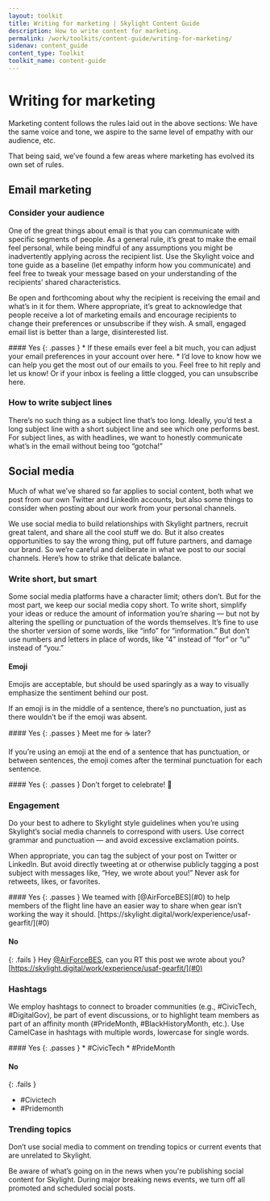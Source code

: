 ```yaml
---
layout: toolkit
title: Writing for marketing | Skylight Content Guide
description: How to write content for marketing.
permalink: /work/toolkits/content-guide/writing-for-marketing/
sidenav: content_guide
content_type: Toolkit
toolkit_name: content-guide
---
```


# Writing for marketing

Marketing content follows the rules laid out in the above sections: We have the same voice and tone, we aspire to the same level of empathy with our audience, etc.

That being said, we’ve found a few areas where marketing has evolved its own set of rules.

## Email marketing

### Consider your audience

One of the great things about email is that you can communicate with specific segments of people. As a general rule, it’s great to make the email feel personal, while being mindful of any assumptions you might be inadvertently applying across the recipient list. Use the Skylight voice and tone guide as a baseline (let empathy inform how you communicate) and feel free to tweak your message based on your understanding of the recipients’ shared characteristics.

Be open and forthcoming about why the recipient is receiving the email and what’s in it for them. Where appropriate, it’s great to acknowledge that people receive a lot of marketing emails and encourage recipients to change their preferences or unsubscribe if they wish. A small, engaged email list is better than a large, disinterested list.

<div class="example" markdown="1">
#### Yes
{: .passes }
* If these emails ever feel a bit much, you can adjust your email preferences in your account over here.
* I’d love to know how we can help you get the most out of our emails to you. Feel free to hit reply and let us know! Or if your inbox is feeling a little clogged, you can unsubscribe here.
</div>

### How to write subject lines

There’s no such thing as a subject line that’s too long. Ideally, you’d test a long subject line with a short subject line and see which one performs best. For subject lines, as with headlines, we want to honestly communicate what’s in the email without being too “gotcha!”

## Social media

Much of what we’ve shared so far applies to social content, both what we post from our own Twitter and LinkedIn accounts, but also some things to consider when posting about our work from your personal channels.

We use social media to build relationships with Skylight partners, recruit great talent, and share all the cool stuff we do. But it also creates opportunities to say the wrong thing, put off future partners, and damage our brand. So we’re careful and deliberate in what we post to our social channels. Here’s how to strike that delicate balance.

### Write short, but smart

Some social media platforms have a character limit; others don’t. But for the most part, we keep our social media copy short. To write short, simplify your ideas or reduce the amount of information you’re sharing — but not by altering the spelling or punctuation of the words themselves. It’s fine to use the shorter version of some words, like “info” for “information.” But don’t use numbers and letters in place of words, like “4” instead of “for” or “u” instead of “you.”

#### Emoji

Emojis are acceptable, but should be used sparingly as a way to visually emphasize the sentiment behind our post.

If an emoji is in the middle of a sentence, there’s no punctuation, just as there wouldn’t be if the emoji was absent.

<div class="example" markdown="1">
#### Yes
{: .passes }
Meet me for ☕ later?
</div>

If you’re using an emoji at the end of a sentence that has punctuation, or between sentences, the emoji comes after the terminal punctuation for each sentence.

<div class="example" markdown="1">
#### Yes
{: .passes }
Don’t forget to celebrate! 🎉
</div>

### Engagement

Do your best to adhere to Skylight style guidelines when you’re using Skylight’s social media channels to correspond with users. Use correct grammar and punctuation — and avoid excessive exclamation points.

When appropriate, you can tag the subject of your post on Twitter or LinkedIn. But avoid directly tweeting at or otherwise publicly tagging a post subject with messages like, “Hey, we wrote about you!” Never ask for retweets, likes, or favorites.

<div class="example" markdown="1">
#### Yes
{: .passes }
We teamed with [@AirForceBES](#0) to help members of the flight line have an easier way to share when gear isn’t working the way it should. [https://skylight.digital/work/experience/usaf-gearfit/](#0)

#### No
{: .fails }
Hey [@AirForceBES](#0), can you RT this post we wrote about you? [https://skylight.digital/work/experience/usaf-gearfit/](#0)
</div>

### Hashtags

We employ hashtags to connect to broader communities (e.g., #CivicTech, #DigitalGov), be part of event discussions, or to highlight team members as part of an affinity month (#PrideMonth, #BlackHistoryMonth, etc.). Use CamelCase in hashtags with multiple words, lowercase for single words.

<div class="example" markdown="1">
#### Yes
{: .passes }
* #CivicTech
* #PrideMonth

#### No
{: .fails }
* #Civictech
* #Pridemonth
</div>

### Trending topics

Don’t use social media to comment on trending topics or current events that are unrelated to Skylight.

Be aware of what’s going on in the news when you're publishing social content for Skylight. During major breaking news events, we turn off all promoted and scheduled social posts.
